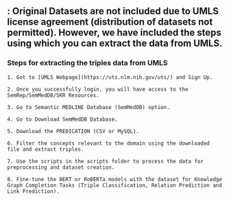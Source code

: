 
## : Original Datasets are not included due to UMLS license agreement (distribution of datasets not permitted). However, we have included the steps using which you can extract the data from UMLS. 

### Steps for extracting the triples data from UMLS
```
1. Got to [UMLS Webpage](https://uts.nlm.nih.gov/uts/) and Sign Up.

2. Once you successfully login, you will have access to the SemRep/SemMedDB/SKR Resources. 

3. Go to Semantic MEDLINE Database (SemMedDB) option.

4. Go to Download SemMedDB Database.

5. Download the PREDICATION (CSV or MySQL). 

6. Filter the concepts relevant to the domain using the downloaded file and extract triples.

7. Use the scripts in the scripts folder to process the data for preprocessing and dataset creation. 

8. Fine-tune the BERT or RoBERTa models with the dataset for Knowledge Graph Completion Tasks (Triple Classification, Relation Prediction and Link Prediction). 



```


